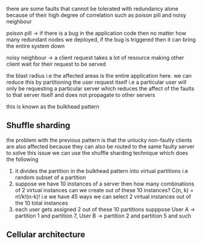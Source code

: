 there are some faults that cannot be tolerated with redundancy alone because of their high degree of correlation such as poison pill and noisy neighbour   

poison pill -> if there is a bug in the application code then no matter how many redundant nodes we deployed, if the bug is triggered then it can bring the entire system down

noisy neighbour -> a client request takes a lot of resource making other client wait for their request to be served 

the blast radius i.e the affected areas is the entire application here. we can reduce this by partitioning the user request itself i.e a particular user will only be requesting a particular server which reduces the affect of the faults to that server itself and does not propagate to other servers

this is known as the bulkhead pattern 

## Shuffle sharding 

the problem with the previous pattern is that the unlucky non-faulty clients are also affected because they can also be routed to the same faulty server
to solve this issue we can use the shuffle sharding technique which does the following
1. it divides the partition in the bulkhead pattern into virtual partitions i.e random subset of a partition
2. suppose we have 10 instances of a server then how many combinations of 2 virtual instances can we create out of these 10 instances?
		C(n, k) = n!/k!(n-k)! i.e we have 45 ways we can select 2 virtual instances out of the 10 total instances 
3. each user gets assigned 2 out of these 10 partitions supppose User A -> partition 1 and partition 7, User B -> partition 2 and partition 5 and such


## Cellular architecture


